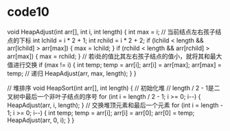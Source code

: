 # code10

void HeapAdjust(int arr[], int i, int length)
{
	int max = i;
	// 当前结点左右孩子结点的下标
	int lchild = i * 2 + 1;
	int rchild = i * 2 + 2;
	if (lchild < length && arr[lchild] > arr[max])
	{
		max = lchild;
	}
	if (rchild < length && arr[rchild] > arr[max])
	{
		max = rchild;
	}
	// 若i处的值比其左右孩子结点的值小，就将其和最大值进行交换
	if (max != i)
	{
		int temp;
		temp = arr[i];
		arr[i] = arr[max];
		arr[max] = temp;
		// 递归
		HeapAdjust(arr, max, length);
	}
}
 
// 堆排序
void HeapSort(int arr[], int length)
{
	// 初始化堆
	// length / 2 - 1是二叉树中最后一个非叶子结点的序号
	for (int i = length / 2 - 1; i >= 0; i--)
	{
		HeapAdjust(arr, i, length);
	}
	// 交换堆顶元素和最后一个元素
	for (int i = length - 1; i >= 0; i--)
	{
		int temp;
		temp = arr[i];
		arr[i] = arr[0];
		arr[0] = temp;
		HeapAdjust(arr, 0, i);
	}
}
